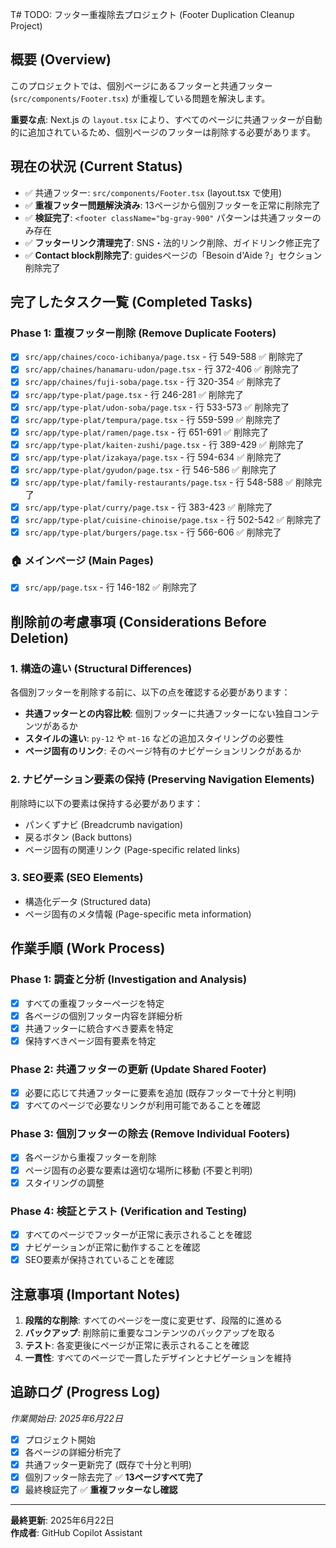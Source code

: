 T# TODO: フッター重複除去プロジェクト (Footer Duplication Cleanup Project)

## 概要 (Overview)
このプロジェクトでは、個別ページにあるフッターと共通フッター (`src/components/Footer.tsx`) が重複している問題を解決します。

**重要な点**: Next.js の `layout.tsx` により、すべてのページに共通フッターが自動的に追加されているため、個別ページのフッターは削除する必要があります。

## 現在の状況 (Current Status)
- ✅ 共通フッター: `src/components/Footer.tsx` (layout.tsx で使用)
- ✅ **重複フッター問題解決済み**: 13ページから個別フッターを正常に削除完了
- ✅ **検証完了**: `<footer className="bg-gray-900"` パターンは共通フッターのみ存在
- ✅ **フッターリンク清理完了**: SNS・法的リンク削除、ガイドリンク修正完了
- ✅ **Contact block削除完了**: guidesページの「Besoin d'Aide ?」セクション削除完了

## 完了したタスク一覧 (Completed Tasks)

### Phase 1: 重複フッター削除 (Remove Duplicate Footers)
- [x] `src/app/chaines/coco-ichibanya/page.tsx` - 行 549-588 ✅ 削除完了
- [x] `src/app/chaines/hanamaru-udon/page.tsx` - 行 372-406 ✅ 削除完了  
- [x] `src/app/chaines/fuji-soba/page.tsx` - 行 320-354 ✅ 削除完了
- [x] `src/app/type-plat/page.tsx` - 行 246-281 ✅ 削除完了
- [x] `src/app/type-plat/udon-soba/page.tsx` - 行 533-573 ✅ 削除完了
- [x] `src/app/type-plat/tempura/page.tsx` - 行 559-599 ✅ 削除完了
- [x] `src/app/type-plat/ramen/page.tsx` - 行 651-691 ✅ 削除完了
- [x] `src/app/type-plat/kaiten-zushi/page.tsx` - 行 389-429 ✅ 削除完了
- [x] `src/app/type-plat/izakaya/page.tsx` - 行 594-634 ✅ 削除完了
- [x] `src/app/type-plat/gyudon/page.tsx` - 行 546-586 ✅ 削除完了
- [x] `src/app/type-plat/family-restaurants/page.tsx` - 行 548-588 ✅ 削除完了
- [x] `src/app/type-plat/curry/page.tsx` - 行 383-423 ✅ 削除完了
- [x] `src/app/type-plat/cuisine-chinoise/page.tsx` - 行 502-542 ✅ 削除完了
- [x] `src/app/type-plat/burgers/page.tsx` - 行 566-606 ✅ 削除完了

### 🏠 メインページ (Main Pages)
- [x] `src/app/page.tsx` - 行 146-182 ✅ 削除完了

## 削除前の考慮事項 (Considerations Before Deletion)

### 1. 構造の違い (Structural Differences)
各個別フッターを削除する前に、以下の点を確認する必要があります：

- **共通フッターとの内容比較**: 個別フッターに共通フッターにない独自コンテンツがあるか
- **スタイルの違い**: `py-12` や `mt-16` などの追加スタイリングの必要性
- **ページ固有のリンク**: そのページ特有のナビゲーションリンクがあるか

### 2. ナビゲーション要素の保持 (Preserving Navigation Elements)
削除時に以下の要素は保持する必要があります：
- パンくずナビ (Breadcrumb navigation)
- 戻るボタン (Back buttons)
- ページ固有の関連リンク (Page-specific related links)

### 3. SEO要素 (SEO Elements)
- 構造化データ (Structured data)
- ページ固有のメタ情報 (Page-specific meta information)

## 作業手順 (Work Process)

### Phase 1: 調査と分析 (Investigation and Analysis)
- [x] すべての重複フッターページを特定
- [x] 各ページの個別フッター内容を詳細分析
- [x] 共通フッターに統合すべき要素を特定
- [x] 保持すべきページ固有要素を特定

### Phase 2: 共通フッターの更新 (Update Shared Footer)
- [x] 必要に応じて共通フッターに要素を追加 (既存フッターで十分と判明)
- [x] すべてのページで必要なリンクが利用可能であることを確認

### Phase 3: 個別フッターの除去 (Remove Individual Footers)
- [x] 各ページから重複フッターを削除
- [x] ページ固有の必要な要素は適切な場所に移動 (不要と判明)
- [x] スタイリングの調整

### Phase 4: 検証とテスト (Verification and Testing)
- [x] すべてのページでフッターが正常に表示されることを確認
- [x] ナビゲーションが正常に動作することを確認
- [x] SEO要素が保持されていることを確認

## 注意事項 (Important Notes)

1. **段階的な削除**: すべてのページを一度に変更せず、段階的に進める
2. **バックアップ**: 削除前に重要なコンテンツのバックアップを取る
3. **テスト**: 各変更後にページが正常に表示されることを確認
4. **一貫性**: すべてのページで一貫したデザインとナビゲーションを維持

## 追跡ログ (Progress Log)
*作業開始日: 2025年6月22日*

- [x] プロジェクト開始
- [x] 各ページの詳細分析完了
- [x] 共通フッター更新完了 (既存で十分と判明)
- [x] 個別フッター除去完了 ✅ **13ページすべて完了**
- [x] 最終検証完了 ✅ **重複フッターなし確認**

---
**最終更新**: 2025年6月22日  
**作成者**: GitHub Copilot Assistant
